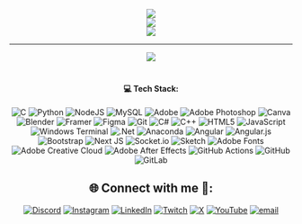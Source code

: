 <div align="center">

![](https://github-readme-stats.vercel.app/api?username=k3sk&theme=aura&hide_border=true&include_all_commits=true&count_private=true)<br/>
![](https://github-readme-streak-stats.herokuapp.com/?user=k3sk&theme=aura&hide_border=true)<br/>
![](https://github-readme-stats.vercel.app/api/top-langs/?username=k3sk&theme=aura&hide_border=true&include_all_commits=true&count_private=true&layout=compact)

---

[![](https://visitcount.itsvg.in/api?id=k3sk&icon=0&color=0)](https://visitcount.itsvg.in)

<!-- Proudly created with GPRM ( https://gprm.itsvg.in ) -->

# <h4>💻 Tech Stack:</h4>
![C](https://img.shields.io/badge/c-%2300599C.svg?style=flat-square&logo=c&logoColor=white) 
![Python](https://img.shields.io/badge/python-3670A0?style=flat-square&logo=python&logoColor=ffdd54) 
![NodeJS](https://img.shields.io/badge/node.js-6DA55F?style=flat-square&logo=node.js&logoColor=white) 
![MySQL](https://img.shields.io/badge/mysql-4479A1.svg?style=flat-square&logo=mysql&logoColor=white) 
![Adobe](https://img.shields.io/badge/adobe-%23FF0000.svg?style=flat-square&logo=adobe&logoColor=white) 
![Adobe Photoshop](https://img.shields.io/badge/adobe%20photoshop-%2331A8FF.svg?style=flat-square&logo=adobe%20photoshop&logoColor=white) 
![Canva](https://img.shields.io/badge/Canva-%2300C4CC.svg?style=flat-square&logo=Canva&logoColor=white) 
![Blender](https://img.shields.io/badge/blender-%23F5792A.svg?style=flat-square&logo=blender&logoColor=white) 
![Framer](https://img.shields.io/badge/Framer-black?style=flat-square&logo=framer&logoColor=blue) 
![Figma](https://img.shields.io/badge/figma-%23F24E1E.svg?style=flat-square&logo=figma&logoColor=white) 
![Git](https://img.shields.io/badge/git-%23F05033.svg?style=flat-square&logo=git&logoColor=white) 
![C#](https://img.shields.io/badge/c%23-%23239120.svg?style=flat-square&logo=csharp&logoColor=white) 
![C++](https://img.shields.io/badge/c++-%2300599C.svg?style=flat-square&logo=c%2B%2B&logoColor=white) 
![HTML5](https://img.shields.io/badge/html5-%23E34F26.svg?style=flat-square&logo=html5&logoColor=white) 
![JavaScript](https://img.shields.io/badge/javascript-%23323330.svg?style=flat-square&logo=javascript&logoColor=%23F7DF1E) 
![Windows Terminal](https://img.shields.io/badge/Windows%20Terminal-%234D4D4D.svg?style=flat-square&logo=windows-terminal&logoColor=white) 
![.Net](https://img.shields.io/badge/.NET-5C2D91?style=flat-square&logo=.net&logoColor=white) 
![Anaconda](https://img.shields.io/badge/Anaconda-%2344A833.svg?style=flat-square&logo=anaconda&logoColor=white) 
![Angular](https://img.shields.io/badge/angular-%23DD0031.svg?style=flat-square&logo=angular&logoColor=white) 
![Angular.js](https://img.shields.io/badge/angular.js-%23E23237.svg?style=flat-square&logo=angularjs&logoColor=white) 
![Bootstrap](https://img.shields.io/badge/bootstrap-%238511FA.svg?style=flat-square&logo=bootstrap&logoColor=white) 
![Next JS](https://img.shields.io/badge/Next-black?style=flat-square&logo=next.js&logoColor=white) 
![Socket.io](https://img.shields.io/badge/Socket.io-black?style=flat-square&logo=socket.io&badgeColor=010101) 
![Sketch](https://img.shields.io/badge/Sketch-FFB387?style=flat-square&logo=sketch&logoColor=black) 
![Adobe Fonts](https://img.shields.io/badge/Adobe%20Fonts-000B1D.svg?style=flat-square&logo=Adobe%20Fonts&logoColor=white) 
![Adobe Creative Cloud](https://img.shields.io/badge/Adobe%20Creative%20Cloud-DA1F26.svg?style=flat-square&logo=Adobe%20Creative%20Cloud&logoColor=white) 
![Adobe After Effects](https://img.shields.io/badge/Adobe%20After%20Effects-9999FF.svg?style=flat-square&logo=Adobe%20After%20Effects&logoColor=white) 
![GitHub Actions](https://img.shields.io/badge/github%20actions-%232671E5.svg?style=flat-square&logo=githubactions&logoColor=white) 
![GitHub](https://img.shields.io/badge/github-%23121011.svg?style=flat-square&logo=github&logoColor=white) 
![GitLab](https://img.shields.io/badge/gitlab-%23181717.svg?style=flat-square&logo=gitlab&logoColor=white)

## 🌐 Connect with me 🎀:
[![Discord](https://img.shields.io/badge/Discord-%237289DA.svg?logo=discord&logoColor=white)](https://discord.gg/vertz_ftw) 
[![Instagram](https://img.shields.io/badge/Instagram-%23E4405F.svg?logo=Instagram&logoColor=white)](https://instagram.com/i_need_a_tank_) 
[![LinkedIn](https://img.shields.io/badge/LinkedIn-%230077B5.svg?logo=linkedin&logoColor=white)](https://linkedin.com/in/chsoumya) 
[![Twitch](https://img.shields.io/badge/Twitch-%239146FF.svg?logo=Twitch&logoColor=white)](https://twitch.tv/mr_kresky) 
[![X](https://img.shields.io/badge/X-black.svg?logo=X&logoColor=white)](https://x.com/Kresky_kky) 
[![YouTube](https://img.shields.io/badge/YouTube-%23FF0000.svg?logo=YouTube&logoColor=white)](https://youtube.com/@@KreskyYT) 
[![email](https://img.shields.io/badge/Email-D14836?logo=gmail&logoColor=white)](mailto:chongthamftw@gmail.com)

<!-- Proudly created with GPRM ( https://gprm.itsvg.in ) -->

</div>
